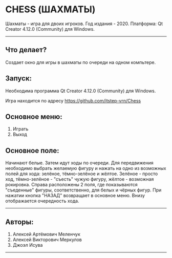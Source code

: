 # CHESS \(ШАХМАТЫ\)

Шахматы - игра для двоих игроков.
Год издания - 2020.
Платформа: Qt Creator 4.12.0 (Community) для Windows.

---

## Что делает?

Создает окно для игры в шахматы по очереди на одном компьтере.

## Запуск:

Необходима программа Qt Creator 4.12.0 (Community) для Windows.

Игра находится по адресу https://github.com/itstep-vrn/Chess  

## Основное меню:

1. Играть
2. Выход

## Основное поле:

Начинают белые. Затем идут ходы по очереди. 
Для передвижения необходимо выбрать желаемую фигуру и нажать на одно из возможных полей для хода: зелёное, тёмно-зелёное и жёлтое.
Зелёное - просто ход, тёмно-зелёное - "съесть" чужую фигуру, жёлтое - возможная рокировка.
Справа расположены 2 поля, где показываются "съеденные" фигуры, соответственно, для белых и чёрных фигур.
При нажатии кнопка "НАЗАД" возвращает в основное меню.
Внизу отображается очередность хода.

---

## Авторы:
1. Алексей Артёмович Меленчук
2. Алексей Викторович Меркулов
3. Джоэл Исува

---



